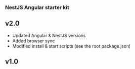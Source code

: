### NestJS Angular starter kit

## v2.0

- Updated Angular & NestJS versions
- Added browser sync
- Modified install & start scripts (see the root package.json)

## v1.0
